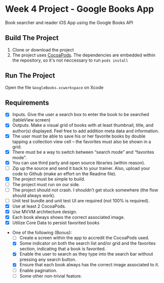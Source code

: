# Week 4 Project - Google Books App

Book searcher and reader iOS App using the Google Books API

## Build The Project

1. Clone or download the project
2. The project uses [CocoaPods]. The dependencies are embedded within the repository, so it's not neccessary to run `pods install`

## Run The Project

Open the file `GoogleBooks.xcworkspace` on Xcode

## Requirements

- [x] Inputs. Give the user a search box to enter the book to be searched (tableView screen)
- [x] Outputs. Make a visual grid of books with at least thumbnail, title, and author(s) displayed. Feel free to add addition meta data and information. 
- [x] The user must be able to save his or her favorite books by double tapping a collection view cell – the favorites must also be shown in a grid.
- [x] There must be a way to switch between “search mode” and “favorites mode”. 
- [x] You can use third party and open source libraries (within reason).
- [ ] Zip up the source and send it back to your trainer. Also, upload your code to Github (make an effort on the Readme file).
- [x] The project must be simple to build. 
- [ ] The project must run on our side.
- [ ] The project should not crash. I shouldn’t get stuck somewhere (the flow should always work).
- [ ] Unit test bundle and unit test UI are required (not 100% is required).
- [x] Use at least 2 CocoaPods.
- [x] Use MVVM architecture design.
- [x] Each book always shows the correct associated image. 
- [x] Utilize Core Data to persist favorited books
- One of the following (Bonus):
	- [ ] Create a screen within the app to accredit the CocoaPods used.
	- [x] Some indicator on both the search list and/or grid and the favorites section, indicating that a book is favorited.
	- [x] Enable the user to search as they type into the search bar without pressing any search button.
	- [x] Ensure that each book always has the correct image associated to it.
	- [ ] Enable pagination.
	- [ ] Some other non-trivial feature.

[CocoaPods]: https://cocoapods.org/

